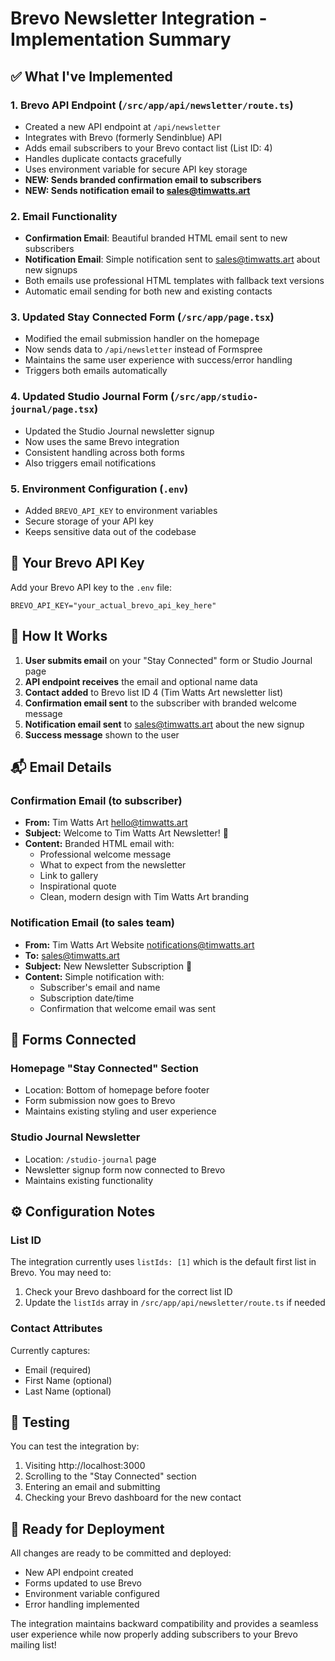 # Brevo Newsletter Integration - Implementation Summary

## ✅ What I've Implemented

### 1. **Brevo API Endpoint** (`/src/app/api/newsletter/route.ts`)
- Created a new API endpoint at `/api/newsletter` 
- Integrates with Brevo (formerly Sendinblue) API
- Adds email subscribers to your Brevo contact list (List ID: 4)
- Handles duplicate contacts gracefully
- Uses environment variable for secure API key storage
- **NEW: Sends branded confirmation email to subscribers**
- **NEW: Sends notification email to sales@timwatts.art**

### 2. **Email Functionality**
- **Confirmation Email**: Beautiful branded HTML email sent to new subscribers
- **Notification Email**: Simple notification sent to sales@timwatts.art about new signups
- Both emails use professional HTML templates with fallback text versions
- Automatic email sending for both new and existing contacts

### 3. **Updated Stay Connected Form** (`/src/app/page.tsx`)
- Modified the email submission handler on the homepage
- Now sends data to `/api/newsletter` instead of Formspree
- Maintains the same user experience with success/error handling
- Triggers both emails automatically

### 4. **Updated Studio Journal Form** (`/src/app/studio-journal/page.tsx`)
- Updated the Studio Journal newsletter signup
- Now uses the same Brevo integration
- Consistent handling across both forms
- Also triggers email notifications

### 5. **Environment Configuration** (`.env`)
- Added `BREVO_API_KEY` to environment variables
- Secure storage of your API key
- Keeps sensitive data out of the codebase

## 🔑 Your Brevo API Key
Add your Brevo API key to the `.env` file:
```
BREVO_API_KEY="your_actual_brevo_api_key_here"
```

## 📧 How It Works

1. **User submits email** on your "Stay Connected" form or Studio Journal page
2. **API endpoint receives** the email and optional name data
3. **Contact added** to Brevo list ID 4 (Tim Watts Art newsletter list)
4. **Confirmation email sent** to the subscriber with branded welcome message
5. **Notification email sent** to sales@timwatts.art about the new signup
6. **Success message** shown to the user

## 📬 Email Details

### Confirmation Email (to subscriber)
- **From:** Tim Watts Art <hello@timwatts.art>
- **Subject:** Welcome to Tim Watts Art Newsletter! 🎨
- **Content:** Branded HTML email with:
  - Professional welcome message
  - What to expect from the newsletter
  - Link to gallery
  - Inspirational quote
  - Clean, modern design with Tim Watts Art branding

### Notification Email (to sales team)
- **From:** Tim Watts Art Website <notifications@timwatts.art>
- **To:** sales@timwatts.art
- **Subject:** New Newsletter Subscription 📧
- **Content:** Simple notification with:
  - Subscriber's email and name
  - Subscription date/time
  - Confirmation that welcome email was sent

## 🎯 Forms Connected

### Homepage "Stay Connected" Section
- Location: Bottom of homepage before footer
- Form submission now goes to Brevo
- Maintains existing styling and user experience

### Studio Journal Newsletter
- Location: `/studio-journal` page
- Newsletter signup form now connected to Brevo
- Maintains existing functionality

## ⚙️ Configuration Notes

### List ID
The integration currently uses `listIds: [1]` which is the default first list in Brevo. You may need to:
1. Check your Brevo dashboard for the correct list ID
2. Update the `listIds` array in `/src/app/api/newsletter/route.ts` if needed

### Contact Attributes
Currently captures:
- Email (required)
- First Name (optional)
- Last Name (optional)

## 🧪 Testing
You can test the integration by:
1. Visiting http://localhost:3000
2. Scrolling to the "Stay Connected" section
3. Entering an email and submitting
4. Checking your Brevo dashboard for the new contact

## 🚀 Ready for Deployment
All changes are ready to be committed and deployed:
- New API endpoint created
- Forms updated to use Brevo
- Environment variable configured
- Error handling implemented

The integration maintains backward compatibility and provides a seamless user experience while now properly adding subscribers to your Brevo mailing list!